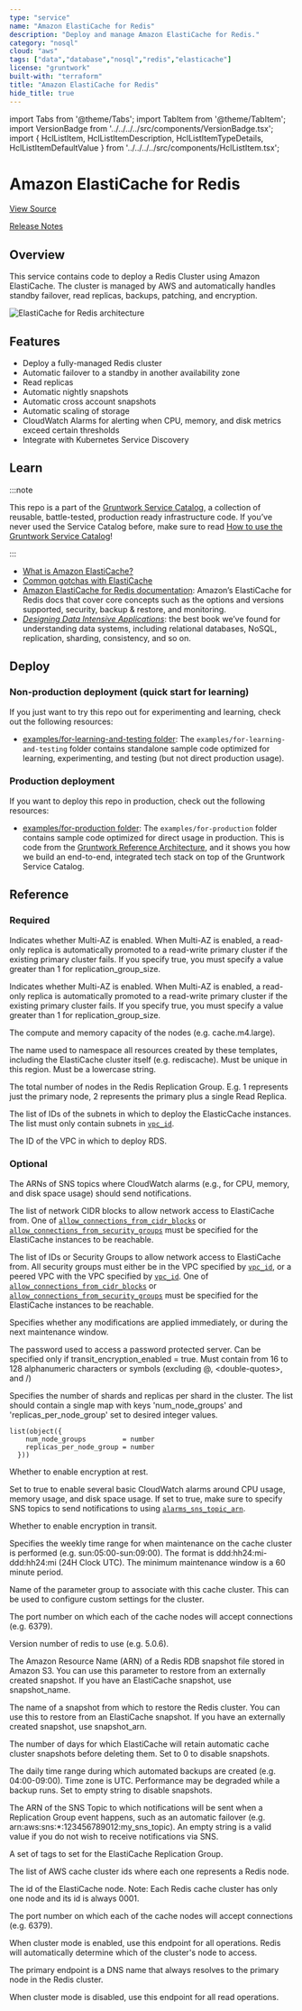 ```yaml
---
type: "service"
name: "Amazon ElastiCache for Redis"
description: "Deploy and manage Amazon ElastiCache for Redis."
category: "nosql"
cloud: "aws"
tags: ["data","database","nosql","redis","elasticache"]
license: "gruntwork"
built-with: "terraform"
title: "Amazon ElastiCache for Redis"
hide_title: true
---
```


import Tabs from '@theme/Tabs';
import TabItem from '@theme/TabItem';
import VersionBadge from '../../../../src/components/VersionBadge.tsx';
import { HclListItem, HclListItemDescription, HclListItemTypeDetails, HclListItemDefaultValue } from '../../../../src/components/HclListItem.tsx';

<VersionBadge version="0.85.10" lastModifiedVersion="0.85.0"/>

# Amazon ElastiCache for Redis


<a href="https://github.com/gruntwork-io/terraform-aws-service-catalog/tree/v0.85.10/modules/data-stores/redis" className="link-button" title="View the source code for this module in GitHub.">View Source</a>

<a href="https://github.com/gruntwork-io/terraform-aws-service-catalog/releases?q=data-stores%2Fredis" className="link-button" title="Release notes for only the service catalog versions which impacted this service.">Release Notes</a>

## Overview

This service contains code to deploy a Redis Cluster using Amazon ElastiCache. The cluster is managed by AWS and
automatically handles standby failover, read replicas, backups, patching, and encryption.

![ElastiCache for Redis architecture](/img/reference/services/data-storage/elasticache-redis-architecture.png)

## Features

*   Deploy a fully-managed Redis cluster
*   Automatic failover to a standby in another availability zone
*   Read replicas
*   Automatic nightly snapshots
*   Automatic cross account snapshots
*   Automatic scaling of storage
*   CloudWatch Alarms for alerting when CPU, memory, and disk metrics exceed certain thresholds
*   Integrate with Kubernetes Service Discovery

## Learn

:::note

This repo is a part of the [Gruntwork Service Catalog](https://github.com/gruntwork-io/terraform-aws-service-catalog/),
a collection of reusable, battle-tested, production ready infrastructure code.
If you’ve never used the Service Catalog before, make sure to read
[How to use the Gruntwork Service Catalog](https://docs.gruntwork.io/reference/services/intro/overview)!

:::

*   [What is Amazon ElastiCache?](https://github.com/gruntwork-io/terraform-aws-cache/tree/master/modules/redis#what-is-amazon-elasticache)
*   [Common gotchas with ElastiCache](https://github.com/gruntwork-io/terraform-aws-cache/tree/master/modules/redis#common-gotchas)
*   [Amazon ElastiCache for Redis documentation](https://docs.aws.amazon.com/AmazonElastiCache/latest/red-ug/WhatIs.html):
    Amazon’s ElastiCache for Redis docs that cover core concepts such as the options and versions supported, security,
    backup & restore, and monitoring.
*   *[Designing Data Intensive Applications](https://dataintensive.net)*: the best book we’ve found for understanding data
    systems, including relational databases, NoSQL, replication, sharding, consistency, and so on.

## Deploy

### Non-production deployment (quick start for learning)

If you just want to try this repo out for experimenting and learning, check out the following resources:

*   [examples/for-learning-and-testing folder](https://github.com/gruntwork-io/terraform-aws-service-catalog/tree/v0.85.10/examples/for-learning-and-testing): The
    `examples/for-learning-and-testing` folder contains standalone sample code optimized for learning, experimenting, and
    testing (but not direct production usage).

### Production deployment

If you want to deploy this repo in production, check out the following resources:

*   [examples/for-production folder](https://github.com/gruntwork-io/terraform-aws-service-catalog/tree/v0.85.10/examples/for-production): The `examples/for-production` folder contains sample code
    optimized for direct usage in production. This is code from the
    [Gruntwork Reference Architecture](https://gruntwork.io/reference-architecture/), and it shows you how we build an
    end-to-end, integrated tech stack on top of the Gruntwork Service Catalog.

## Reference

<Tabs>
<TabItem value="inputs" label="Inputs" default>

### Required

<HclListItem name="enable_automatic_failover" requirement="required" type="bool">
<HclListItemDescription>

Indicates whether Multi-AZ is enabled. When Multi-AZ is enabled, a read-only replica is automatically promoted to a read-write primary cluster if the existing primary cluster fails. If you specify true, you must specify a value greater than 1 for replication_group_size.

</HclListItemDescription>
</HclListItem>

<HclListItem name="enable_multi_az" requirement="required" type="bool">
<HclListItemDescription>

Indicates whether Multi-AZ is enabled. When Multi-AZ is enabled, a read-only replica is automatically promoted to a read-write primary cluster if the existing primary cluster fails. If you specify true, you must specify a value greater than 1 for replication_group_size.

</HclListItemDescription>
</HclListItem>

<HclListItem name="instance_type" requirement="required" type="string">
<HclListItemDescription>

The compute and memory capacity of the nodes (e.g. cache.m4.large).

</HclListItemDescription>
</HclListItem>

<HclListItem name="name" requirement="required" type="string">
<HclListItemDescription>

The name used to namespace all resources created by these templates, including the ElastiCache cluster itself (e.g. rediscache). Must be unique in this region. Must be a lowercase string.

</HclListItemDescription>
</HclListItem>

<HclListItem name="replication_group_size" requirement="required" type="number">
<HclListItemDescription>

The total number of nodes in the Redis Replication Group. E.g. 1 represents just the primary node, 2 represents the primary plus a single Read Replica.

</HclListItemDescription>
</HclListItem>

<HclListItem name="subnet_ids" requirement="required" type="list(string)">
<HclListItemDescription>

The list of IDs of the subnets in which to deploy the ElasticCache instances. The list must only contain subnets in <a href="#vpc_id"><code>vpc_id</code></a>.

</HclListItemDescription>
</HclListItem>

<HclListItem name="vpc_id" requirement="required" type="string">
<HclListItemDescription>

The ID of the VPC in which to deploy RDS.

</HclListItemDescription>
</HclListItem>

### Optional

<HclListItem name="alarms_sns_topic_arns" requirement="optional" type="list(string)">
<HclListItemDescription>

The ARNs of SNS topics where CloudWatch alarms (e.g., for CPU, memory, and disk space usage) should send notifications.

</HclListItemDescription>
<HclListItemDefaultValue defaultValue="[]"/>
</HclListItem>

<HclListItem name="allow_connections_from_cidr_blocks" requirement="optional" type="list(string)">
<HclListItemDescription>

The list of network CIDR blocks to allow network access to ElastiCache from. One of <a href="#allow_connections_from_cidr_blocks"><code>allow_connections_from_cidr_blocks</code></a> or <a href="#allow_connections_from_security_groups"><code>allow_connections_from_security_groups</code></a> must be specified for the ElastiCache instances to be reachable.

</HclListItemDescription>
<HclListItemDefaultValue defaultValue="[]"/>
</HclListItem>

<HclListItem name="allow_connections_from_security_groups" requirement="optional" type="list(string)">
<HclListItemDescription>

The list of IDs or Security Groups to allow network access to ElastiCache from. All security groups must either be in the VPC specified by <a href="#vpc_id"><code>vpc_id</code></a>, or a peered VPC with the VPC specified by <a href="#vpc_id"><code>vpc_id</code></a>. One of <a href="#allow_connections_from_cidr_blocks"><code>allow_connections_from_cidr_blocks</code></a> or <a href="#allow_connections_from_security_groups"><code>allow_connections_from_security_groups</code></a> must be specified for the ElastiCache instances to be reachable.

</HclListItemDescription>
<HclListItemDefaultValue defaultValue="[]"/>
</HclListItem>

<HclListItem name="apply_immediately" requirement="optional" type="bool">
<HclListItemDescription>

Specifies whether any modifications are applied immediately, or during the next maintenance window.

</HclListItemDescription>
<HclListItemDefaultValue defaultValue="false"/>
</HclListItem>

<HclListItem name="auth_token" requirement="optional" type="string">
<HclListItemDescription>

The password used to access a password protected server. Can be specified only if transit_encryption_enabled = true. Must contain from 16 to 128 alphanumeric characters or symbols (excluding @, &lt;double-quotes>, and /)

</HclListItemDescription>
<HclListItemDefaultValue defaultValue="null"/>
</HclListItem>

<HclListItem name="cluster_mode" requirement="optional" type="list(object(…))">
<HclListItemDescription>

Specifies the number of shards and replicas per shard in the cluster. The list should contain a single map with keys 'num_node_groups' and 'replicas_per_node_group' set to desired integer values.

</HclListItemDescription>
<HclListItemTypeDetails>

```hcl
list(object({
    num_node_groups         = number
    replicas_per_node_group = number
  }))
```

</HclListItemTypeDetails>
<HclListItemDefaultValue defaultValue="[]"/>
</HclListItem>

<HclListItem name="enable_at_rest_encryption" requirement="optional" type="bool">
<HclListItemDescription>

Whether to enable encryption at rest.

</HclListItemDescription>
<HclListItemDefaultValue defaultValue="true"/>
</HclListItem>

<HclListItem name="enable_cloudwatch_alarms" requirement="optional" type="bool">
<HclListItemDescription>

Set to true to enable several basic CloudWatch alarms around CPU usage, memory usage, and disk space usage. If set to true, make sure to specify SNS topics to send notifications to using <a href="#alarms_sns_topic_arn"><code>alarms_sns_topic_arn</code></a>.

</HclListItemDescription>
<HclListItemDefaultValue defaultValue="true"/>
</HclListItem>

<HclListItem name="enable_transit_encryption" requirement="optional" type="bool">
<HclListItemDescription>

Whether to enable encryption in transit.

</HclListItemDescription>
<HclListItemDefaultValue defaultValue="true"/>
</HclListItem>

<HclListItem name="maintenance_window" requirement="optional" type="string">
<HclListItemDescription>

Specifies the weekly time range for when maintenance on the cache cluster is performed (e.g. sun:05:00-sun:09:00). The format is ddd:hh24:mi-ddd:hh24:mi (24H Clock UTC). The minimum maintenance window is a 60 minute period.

</HclListItemDescription>
<HclListItemDefaultValue defaultValue="&quot;sat:07:00-sat:08:00&quot;"/>
</HclListItem>

<HclListItem name="parameter_group_name" requirement="optional" type="string">
<HclListItemDescription>

Name of the parameter group to associate with this cache cluster. This can be used to configure custom settings for the cluster.

</HclListItemDescription>
<HclListItemDefaultValue defaultValue="null"/>
</HclListItem>

<HclListItem name="port" requirement="optional" type="number">
<HclListItemDescription>

The port number on which each of the cache nodes will accept connections (e.g. 6379).

</HclListItemDescription>
<HclListItemDefaultValue defaultValue="6379"/>
</HclListItem>

<HclListItem name="redis_version" requirement="optional" type="string">
<HclListItemDescription>

Version number of redis to use (e.g. 5.0.6).

</HclListItemDescription>
<HclListItemDefaultValue defaultValue="&quot;5.0.6&quot;"/>
</HclListItem>

<HclListItem name="snapshot_arn" requirement="optional" type="string">
<HclListItemDescription>

The Amazon Resource Name (ARN) of a Redis RDB snapshot file stored in Amazon S3. You can use this parameter to restore from an externally created snapshot. If you have an ElastiCache snapshot, use snapshot_name.

</HclListItemDescription>
<HclListItemDefaultValue defaultValue="null"/>
</HclListItem>

<HclListItem name="snapshot_name" requirement="optional" type="string">
<HclListItemDescription>

The name of a snapshot from which to restore the Redis cluster. You can use this to restore from an ElastiCache snapshot. If you have an externally created snapshot, use snapshot_arn.

</HclListItemDescription>
<HclListItemDefaultValue defaultValue="null"/>
</HclListItem>

<HclListItem name="snapshot_retention_limit" requirement="optional" type="number">
<HclListItemDescription>

The number of days for which ElastiCache will retain automatic cache cluster snapshots before deleting them. Set to 0 to disable snapshots.

</HclListItemDescription>
<HclListItemDefaultValue defaultValue="15"/>
</HclListItem>

<HclListItem name="snapshot_window" requirement="optional" type="string">
<HclListItemDescription>

The daily time range during which automated backups are created (e.g. 04:00-09:00). Time zone is UTC. Performance may be degraded while a backup runs. Set to empty string to disable snapshots.

</HclListItemDescription>
<HclListItemDefaultValue defaultValue="&quot;06:00-07:00&quot;"/>
</HclListItem>

<HclListItem name="sns_topic_for_notifications" requirement="optional" type="string">
<HclListItemDescription>

The ARN of the SNS Topic to which notifications will be sent when a Replication Group event happens, such as an automatic failover (e.g. arn:aws:sns:*:123456789012:my_sns_topic). An empty string is a valid value if you do not wish to receive notifications via SNS.

</HclListItemDescription>
<HclListItemDefaultValue defaultValue="&quot;&quot;"/>
</HclListItem>

<HclListItem name="tags" requirement="optional" type="map(string)">
<HclListItemDescription>

A set of tags to set for the ElastiCache Replication Group.

</HclListItemDescription>
<HclListItemDefaultValue defaultValue="{}"/>
</HclListItem>

</TabItem>
<TabItem value="outputs" label="Outputs">

<HclListItem name="cache_cluster_ids">
<HclListItemDescription>

The list of AWS cache cluster ids where each one represents a Redis node.

</HclListItemDescription>
</HclListItem>

<HclListItem name="cache_node_id">
<HclListItemDescription>

The id of the ElastiCache node. Note: Each Redis cache cluster has only one node and its id is always 0001.

</HclListItemDescription>
</HclListItem>

<HclListItem name="cache_port">
<HclListItemDescription>

The port number on which each of the cache nodes will accept connections (e.g. 6379).

</HclListItemDescription>
</HclListItem>

<HclListItem name="configuration_endpoint">
<HclListItemDescription>

When cluster mode is enabled, use this endpoint for all operations. Redis will automatically determine which of the cluster's node to access.

</HclListItemDescription>
</HclListItem>

<HclListItem name="primary_endpoint">
<HclListItemDescription>

The primary endpoint is a DNS name that always resolves to the primary node in the Redis cluster.

</HclListItemDescription>
</HclListItem>

<HclListItem name="reader_endpoint">
<HclListItemDescription>

When cluster mode is disabled, use this endpoint for all read operations.

</HclListItemDescription>
</HclListItem>

</TabItem>
</Tabs>


<!-- ##DOCS-SOURCER-START
{
  "originalSources": [
    "https://github.com/gruntwork-io/terraform-aws-service-catalog/tree/v0.85.10/modules%2Fdata-stores%2Fredis%2FREADME.md",
    "https://github.com/gruntwork-io/terraform-aws-service-catalog/tree/v0.85.10/modules%2Fdata-stores%2Fredis%2Fvariables.tf",
    "https://github.com/gruntwork-io/terraform-aws-service-catalog/tree/v0.85.10/modules%2Fdata-stores%2Fredis%2Foutputs.tf"
  ],
  "sourcePlugin": "service-catalog-api",
  "hash": "4d11956eec308d6d22d0299a98a0dc30"
}
##DOCS-SOURCER-END -->
